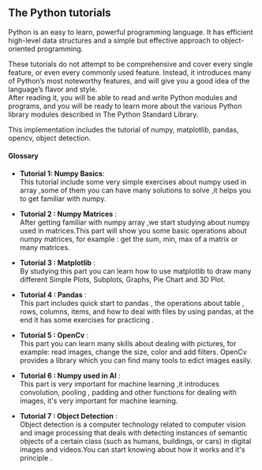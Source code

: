 ## The Python tutorials
Python is an easy to learn, powerful programming language. It has efficient high-level data structures and a simple but effective approach to object-oriented programming.    

These tutorials do not attempt to be comprehensive and cover every single feature, or even every commonly used feature. Instead, it introduces many of Python’s most noteworthy features, and will give you a good idea of the language’s flavor and style.    
 After reading it, you will be able to read and write Python modules and programs, and you will be ready to learn more about the various Python library modules described in The Python Standard Library.  

This implementation includes the tutorial of numpy, matplotlib, pandas, opencv, object detection.

#### Glossary

* **Tutorial 1: Numpy Basics**:     
This tutorial include some very simple exercises about numpy used in array ,some of them you can have many solutions to solve ,it helps you to get familiar with numpy.  

* **Tutorial 2 : Numpy Matrices** :     
After getting familiar with numpy array ,we start studying about numpy used in matrices.This part will show you some basic operations about numpy matrices, for example : get the sum, min, max of a matrix or many matrices.  

* **Tutorial 3 : Matplotlib** :     
By studying this part you can learn how to use matplotlib to draw many different Simple Plots, Subplots, Graphs, Pie Chart and 3D Plot.  

* **Tutorial 4 : Pandas** :    
This part includes quick start to pandas , the operations about table , rows, columns, items, and how to deal with files by using pandas, at the end it has some exercises for practicing .    


* **Tutorial 5 : OpenCv** :  
This part you can learn many skills about dealing with pictures, for example: read images, change the size, color and add filters. OpenCv provides a library which you can find many tools to edict images easily.

* **Tutorial 6 : Numpy used in AI** :   
This part is very important for machine learning ,it introduces convolution, pooling , padding and other functions for dealing with images, it's very important for machine learning.

* **Tutorial 7 : Object Detection** :  
Object detection is a computer technology related to computer vision and image processing that deals with detecting instances of semantic objects of a certain class (such as humans, buildings, or cars) in digital images and videos.You can start knowing about how it works and it's principle .
